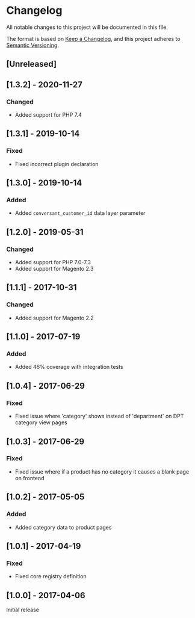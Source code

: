 # Changelog
All notable changes to this project will be documented in this file.

The format is based on [Keep a Changelog](https://keepachangelog.com/en/1.0.0/),
and this project adheres to [Semantic Versioning](https://semver.org/spec/v2.0.0.html).

## [Unreleased]

## [1.3.2] - 2020-11-27

### Changed

- Added support for PHP 7.4

## [1.3.1] - 2019-10-14

### Fixed

- Fixed incorrect plugin declaration

## [1.3.0] - 2019-10-14

### Added

- Added `conversant_customer_id` data layer parameter

## [1.2.0] - 2019-05-31

### Changed

- Added support for PHP 7.0-7.3
- Added support for Magento 2.3

## [1.1.1] - 2017-10-31

### Changed

- Added support for Magento 2.2

## [1.1.0] - 2017-07-19

### Added

- Added 46% coverage with integration tests

## [1.0.4] - 2017-06-29

### Fixed

- Fixed issue where 'category' shows instead of 'department' on DPT category view pages

## [1.0.3] - 2017-06-29

### Fixed

- Fixed issue where if a product has no category it causes a blank page on frontend

## [1.0.2] - 2017-05-05

### Added

- Added category data to product pages

## [1.0.1] - 2017-04-19

### Fixed

- Fixed core registry definition

## [1.0.0] - 2017-04-06

Initial release

